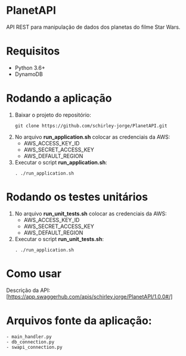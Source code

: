 # PlanetAPI

API REST para manipulação de dados dos planetas do filme Star Wars.

# Requisitos
- Python 3.6+
- DynamoDB

# Rodando a aplicação

1. Baixar o projeto do repositório:
    ```
    git clone https://github.com/schirley-jorge/PlanetAPI.git
    ```
2. No arquivo **run_application.sh** colocar as credenciais da AWS:
   - AWS_ACCESS_KEY_ID
   - AWS_SECRET_ACCESS_KEY
   - AWS_DEFAULT_REGION
3. Executar o script **run_application.sh**:
    ```
    . ./run_application.sh
    ```
    
# Rodando os testes unitários

1. No arquivo **run_unit_tests.sh** colocar as credenciais da AWS:
   - AWS_ACCESS_KEY_ID
   - AWS_SECRET_ACCESS_KEY
   - AWS_DEFAULT_REGION
2. Executar o script **run_unit_tests.sh**:
    ```
    . ./run_application.sh
    ```
    
# Como usar

Descrição da API: [https://app.swaggerhub.com/apis/schirley.jorge/PlanetAPI/1.0.0#/]

# Arquivos fonte da aplicação:
    - main_handler.py
    - db_connection.py
    - swapi_connection.py
